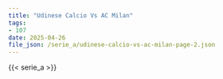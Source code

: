 ```yaml
---
title: "Udinese Calcio Vs AC Milan"
tags:
- 107
date: 2025-04-26
file_json: /serie_a/udinese-calcio-vs-ac-milan-page-2.json
---
```


{{< serie_a >}}
